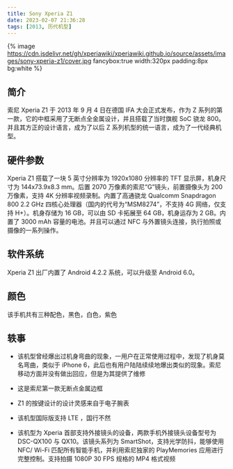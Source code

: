 ```yaml
---
title: Sony Xperia Z1
date: 2023-02-07 21:36:28
tags: [2013, 历代机型]
---
```


{% image https://cdn.jsdelivr.net/gh/xperiawiki/xperiawiki.github.io/source/assets/images/sony-xperia-z1/cover.jpg fancybox:true width:320px padding:8px bg:white %}

## 简介

索尼 Xperia Z1 于 2013 年 9 月 4 日在德国 IFA 大会正式发布，作为 Z 系列的第一款，它的中框采用了无断点全金属设计，并且搭载了当时旗舰 SoC 骁龙 800。并且其方正的设计语言，成为了以后 Z 系列机型的统一语言，成为了一代经典机型。

## 硬件参数

Xperia Z1 搭载了一块 5 英寸分辨率为 1920x1080 分辨率的 TFT 显示屏，机身尺寸为 144x73.9x8.3 mm。后置 2070 万像素的索尼“G”镜头，前置摄像头为 200 万像素，支持 4K 分辨率视频录制。内置了高通骁龙 Qualcomm Snapdragon 800 2.2 GHz 四核心处理器（国内的代号为“MSM8274”，不支持 4G 网络，仅支持 H+）。机身存储为 16 GB，可以由 SD 卡拓展至 64 GB，机身运存为 2 GB。内置了 3000 mAh 容量的电池。并且可以通过 NFC 与外置镜头连接，执行拍照或摄像的一系列操作。

## 软件系统

Xperia Z1 出厂内置了 Android 4.2.2 系统，可以升级至 Android 6.0。

## 颜色

该手机共有三种配色，黑色，白色，紫色

## 轶事

- 该机型曾经爆出过机身弯曲的现象，一用户在正常使用过程中，发现了机身莫名弯曲，类似于 iPhone 6，此后也有用户陆陆续续地爆出类似的现象。索尼移动方面并没有做出回应，但是为其提供了维修

- 这是索尼第一款无断点金属边框

- Z1 的按键设计的设计灵感来自于电子腕表

- 该机型国际版支持 LTE ，国行不然

- 该机型为 Xperia 首部支持外接镜头的设备，两款手机外接镜头设备型号为 DSC-QX100 与 QX10。该镜头系列为 SmartShot，支持光学防抖，能够使用 NFC/ Wi-Fi 匹配所有智能手机，并利用索尼独家的 PlayMemories 应用进行完整控制。支持拍摄 1080P 30 FPS 规格的 MP4 格式视频
